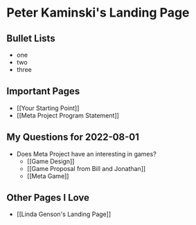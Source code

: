 # Peter Kaminski's Landing Page

## Bullet Lists

- one
- two
- three

## Important Pages

- [[Your Starting Point]]
- [[Meta Project Program Statement]]

## My Questions for 2022-08-01

- Does Meta Project have an interesting in games?
	- [[Game Design]]
	- [[Game Proposal from Bill and Jonathan]]
	- [[Meta Game]]

## Other Pages I Love

- [[Linda Genson's Landing Page]]

